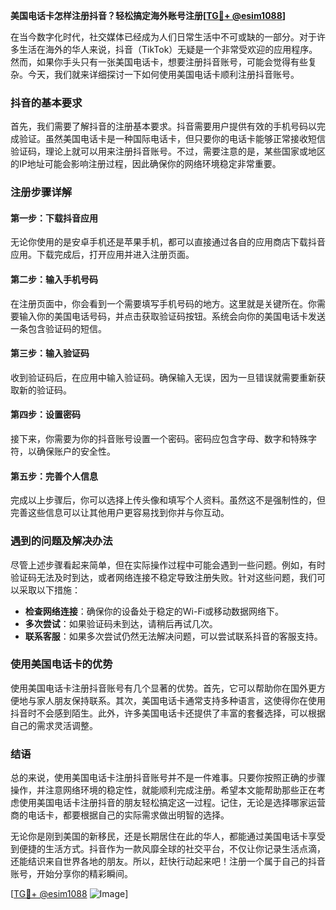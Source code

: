 **美国电话卡怎样注册抖音？轻松搞定海外账号注册[[TG💪+ @esim1088](https://t.me/s/esim1088)]**

在当今数字化时代，社交媒体已经成为人们日常生活中不可或缺的一部分。对于许多生活在海外的华人来说，抖音（TikTok）无疑是一个非常受欢迎的应用程序。然而，如果你手头只有一张美国电话卡，想要注册抖音账号，可能会觉得有些复杂。今天，我们就来详细探讨一下如何使用美国电话卡顺利注册抖音账号。

### 抖音的基本要求

首先，我们需要了解抖音的注册基本要求。抖音需要用户提供有效的手机号码以完成验证。虽然美国电话卡是一种国际电话卡，但只要你的电话卡能够正常接收短信验证码，理论上就可以用来注册抖音账号。不过，需要注意的是，某些国家或地区的IP地址可能会影响注册过程，因此确保你的网络环境稳定非常重要。

### 注册步骤详解

#### 第一步：下载抖音应用
无论你使用的是安卓手机还是苹果手机，都可以直接通过各自的应用商店下载抖音应用。下载完成后，打开应用并进入注册页面。

#### 第二步：输入手机号码
在注册页面中，你会看到一个需要填写手机号码的地方。这里就是关键所在。你需要输入你的美国电话号码，并点击获取验证码按钮。系统会向你的美国电话卡发送一条包含验证码的短信。

#### 第三步：输入验证码
收到验证码后，在应用中输入验证码。确保输入无误，因为一旦错误就需要重新获取新的验证码。

#### 第四步：设置密码
接下来，你需要为你的抖音账号设置一个密码。密码应包含字母、数字和特殊字符，以确保账户的安全性。

#### 第五步：完善个人信息
完成以上步骤后，你可以选择上传头像和填写个人资料。虽然这不是强制性的，但完善这些信息可以让其他用户更容易找到你并与你互动。

### 遇到的问题及解决办法

尽管上述步骤看起来简单，但在实际操作过程中可能会遇到一些问题。例如，有时验证码无法及时到达，或者网络连接不稳定导致注册失败。针对这些问题，我们可以采取以下措施：

- **检查网络连接**：确保你的设备处于稳定的Wi-Fi或移动数据网络下。
- **多次尝试**：如果验证码未到达，请稍后再试几次。
- **联系客服**：如果多次尝试仍然无法解决问题，可以尝试联系抖音的客服支持。

### 使用美国电话卡的优势

使用美国电话卡注册抖音账号有几个显著的优势。首先，它可以帮助你在国外更方便地与家人朋友保持联系。其次，美国电话卡通常支持多种语言，这使得你在使用抖音时不会感到陌生。此外，许多美国电话卡还提供了丰富的套餐选择，可以根据自己的需求灵活调整。

### 结语

总的来说，使用美国电话卡注册抖音账号并不是一件难事。只要你按照正确的步骤操作，并注意网络环境的稳定性，就能顺利完成注册。希望本文能帮助那些正在考虑使用美国电话卡注册抖音的朋友轻松搞定这一过程。记住，无论是选择哪家运营商的电话卡，都要根据自己的实际需求做出明智的选择。

无论你是刚到美国的新移民，还是长期居住在此的华人，都能通过美国电话卡享受到便捷的生活方式。抖音作为一款风靡全球的社交平台，不仅让你记录生活点滴，还能结识来自世界各地的朋友。所以，赶快行动起来吧！注册一个属于自己的抖音账号，开始分享你的精彩瞬间。

[[TG💪+ @esim1088](https://t.me/s/esim1088) ![Image](https://i.postimg.cc/4NQfJmqS/Snipaste-2025-05-13-00-14-12.png)]